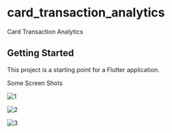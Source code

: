 # card_transaction_analytics

Card Transaction Analytics

## Getting Started

This project is a starting point for a Flutter application.

Some Screen Shots

![1](https://github.com/TarekRefaei/TransactionAnalytics/assets/94874606/ff552e42-51ea-47ea-86fc-0bec40cc1362)

![2](https://github.com/TarekRefaei/TransactionAnalytics/assets/94874606/a813c3bf-22e1-4ac3-8c3d-c16ee5236834)

![3](https://github.com/TarekRefaei/TransactionAnalytics/assets/94874606/24a43d32-925b-4cc9-b5c4-1966096c3c01)

